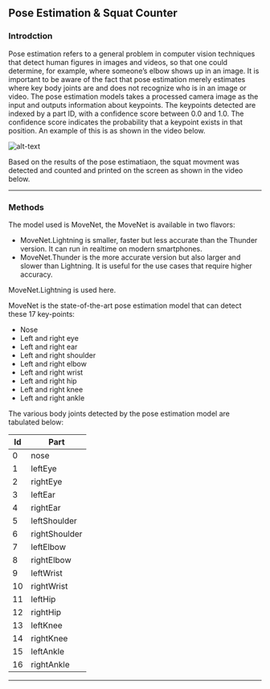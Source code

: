 ## Pose Estimation & Squat Counter

### Introdction 

Pose estimation refers to a general problem in computer vision techniques that detect human figures in images and videos, so that one could determine, for example, where someone’s elbow shows up in an image. It is important to be aware of the fact that pose estimation merely estimates where key body joints are and does not recognize who is in an image or video. The pose estimation models takes a processed camera image as the input and outputs information about keypoints. The keypoints detected are indexed by a part ID, with a confidence score between 0.0 and 1.0. The confidence score indicates the probability that a keypoint exists in that position. An example of this is as shown in the video below.

![alt-text](https://github.com/youssefHosni/Data-Science-Portofolio/blob/main/Computer%20Vision/Pose%20Estimation%20%26%20Squat%20Counter/jump.gif)

Based on the results of the pose estimatiaon, the squat movment was detected and counted and printed on the screen as shown in the video below.

---

### Methods 

The model used is MoveNet, the MoveNet is available in two flavors:

* MoveNet.Lightning is smaller, faster but less accurate than the Thunder version. It can run in realtime on modern smartphones.
* MoveNet.Thunder is the more accurate version but also larger and slower than Lightning. It is useful for the use cases that require higher accuracy.

MoveNet.Lightning is used here.

MoveNet is the state-of-the-art pose estimation model that can detect these 17 key-points:
 
* Nose
* Left and right eye
* Left and right ear
* Left and right shoulder
* Left and right elbow
* Left and right wrist
* Left and right hip
* Left and right knee
* Left and right ankle

The various body joints detected by the pose estimation model are tabulated below:

| Id	| Part |
| --- | ----------- |
| 0	 | nose |
| 1	| leftEye |
| 2	| rightEye |
| 3	| leftEar |
| 4	| rightEar |
|5	| leftShoulder |
| 6 	| rightShoulder  |
| 7	| leftElbow |
| 8	| rightElbow |
| 9	| leftWrist |
| 10 | rightWrist |
| 11	| leftHip |
| 12	| rightHip |
| 13	| leftKnee |
| 14	| rightKnee |
| 15	| leftAnkle |  
| 16	| rightAnkle |


---
